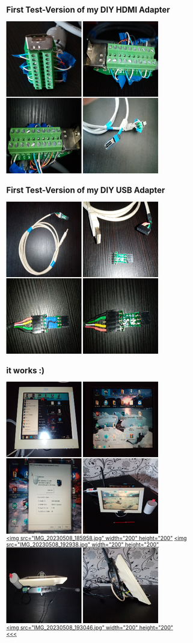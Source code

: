 ## First Test-Version of my DIY HDMI Adapter<br>

<a href="IMG_20230508_184832.jpg"><img src="IMG_20230508_184832.jpg" width="200" height="200"></a></a>
<a href="IMG_20230508_184930.jpg"><img src="IMG_20230508_184930.jpg" width="200" height="200"></a></a>
<a href="IMG_20230508_184952.jpg"><img src="IMG_20230508_184952.jpg" width="200" height="200"></a></a>
<a href="IMG_20230508_184749.jpg"><img src="IMG_20230508_184749.jpg" width="200" height="200"></a><br>

## First Test-Version of my DIY USB Adapter<br>

<a href="IMG_20230508_185057.jpg"><img src="IMG_20230508_185057.jpg" width="200" height="200"></a>
<a href="IMG_20230508_185119.jpg"><img src="IMG_20230508_185119.jpg" width="200" height="200"></a>
<a href="IMG_20230508_185147.jpg"><img src="IMG_20230508_185147.jpg" width="200" height="200"></a>
<a href="IMG_20230508_185214.jpg"><img src="IMG_20230508_185214.jpg" width="200" height="200"></a><br>

## it works :)<br>

<a href="IMG_20230508_190255.jpg"><img src="IMG_20230508_190255.jpg" width="200" height="200"></a>
<a href="IMG_20230508_190337.jpg"><img src="IMG_20230508_190337.jpg" width="200" height="200"></a>
<a href="IMG_20230508_190632.jpg"><img src="IMG_20230508_190632.jpg" width="200" height="200"></a>
<a href="IMG_20230508_192803.jpg"><img src="IMG_20230508_192803.jpg" width="200" height="200"></a><br>
<a href="IMG_20230508_185958.jpg"><img src="IMG_20230508_185958.jpg" width="200" height="200"</a>
<a href="IMG_20230508_192938.jpg"><img src="IMG_20230508_192938.jpg" width="200" height="200"</a>
<a href="IMG_20230508_192950.jpg"><img src="IMG_20230508_192950.jpg" width="200" height="200"></a>
<a href="IMG_20230508_193001.jpg"><img src="IMG_20230508_193001.jpg" width="200" height="200"></a><br>
<a href="IMG_20230508_193046.jpg"><img src="IMG_20230508_193046.jpg" width="200" height="200"</a>
<br>
<a href="../README.md"><<<</a>
